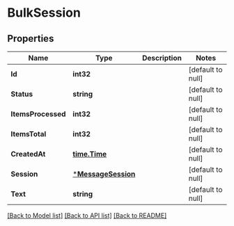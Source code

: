 # BulkSession

## Properties
Name | Type | Description | Notes
------------ | ------------- | ------------- | -------------
**Id** | **int32** |  | [default to null]
**Status** | **string** |  | [default to null]
**ItemsProcessed** | **int32** |  | [default to null]
**ItemsTotal** | **int32** |  | [default to null]
**CreatedAt** | [**time.Time**](time.Time.md) |  | [default to null]
**Session** | [***MessageSession**](MessageSession.md) |  | [default to null]
**Text** | **string** |  | [default to null]

[[Back to Model list]](../README.md#documentation-for-models) [[Back to API list]](../README.md#documentation-for-api-endpoints) [[Back to README]](../README.md)


